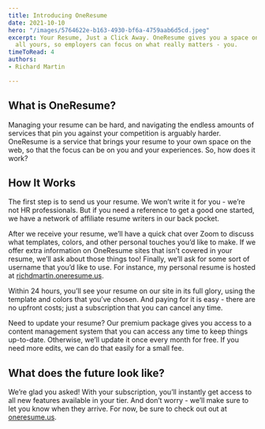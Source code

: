 ```yaml
---
title: Introducing OneResume
date: 2021-10-10
hero: "/images/5764622e-b163-4930-bf6a-4759aab6d5cd.jpeg"
excerpt: Your Resume, Just a Click Away. OneResume gives you a space on the web that's
  all yours, so employers can focus on what really matters - you.
timeToRead: 4
authors:
- Richard Martin

---
```

## What is OneResume?

Managing your resume can be hard, and navigating the endless amounts of services that pin you against your competition is arguably harder. OneResume is a service that brings your resume to your own space on the web, so that the focus can be on you and your experiences. So, how does it work?

## How It Works

The first step is to send us your resume. We won’t write it for you - we’re not HR professionals. But if you need a reference to get a good one started, we have a network of affiliate resume writers in our back pocket.

After we receive your resume, we’ll have a quick chat over Zoom to discuss what templates, colors, and other personal touches you’d like to make. If we offer extra information on OneResume sites that isn’t covered in your resume, we’ll ask about those things too! Finally, we’ll ask for some sort of username that you’d like to use. For instance, my personal resume is hosted at [richdmartin.oneresume.us](Https://richdmartin.oneresume.us "richdmartin.oneresume.us"). 

Within 24 hours, you’ll see your resume on our site in its full glory, using the template and colors that you’ve chosen. And paying for it is easy - there are no upfront costs; just a subscription that you can cancel any time. 

Need to update your resume? Our premium package gives you access to a content management system that you can access any time to keep things up-to-date. Otherwise, we’ll update it once every month for free. If you need more edits, we can do that easily for a small fee. 

## What does the future look like?

We’re glad you asked! With your subscription, you’ll instantly get access to all new features available in your tier. And don’t worry - we’ll make sure to let you know when they arrive. For now, be sure to check out out at [oneresume.us](Https://oneresume.us).